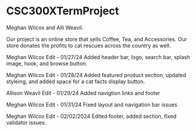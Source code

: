 # CSC300XTermProject
Meghan Wilcox and Alli Weavil.

Our project is an online store that sells Coffee, Tea, and Accessories. Our store donates the profits to cat rescues across the country as well. 

Meghan Wilcox Edit - 01/27/24
Added header bar, logo, search bar, splash image, hook, and browse button. 

Meghan Wilcox Edit - 01/28/24
Added featured product section, updated styleing, and added space for a cat facts display button. 

Allison Weavil Edit - 01/29/24
Added navigtion links and footer

Meghan Wilcox Edit - 01/31/24
Fixed layout and navigation bar issues 

Meghan Wilcox Edit - 02/02/2024
Edited footer, added section, fixed validator issues.
